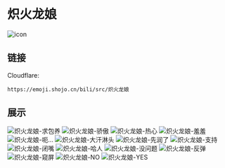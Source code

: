 # 炽火龙娘
![icon](https://emoji.shojo.cn/bili/src/炽火龙娘/icon.png)
## 链接
Cloudflare:
```
https://emoji.shojo.cn/bili/src/炽火龙娘
```
## 展示
![炽火龙娘-求包养](https://emoji.shojo.cn/bili/src/炽火龙娘/炽火龙娘-求包养.png)
![炽火龙娘-骄傲](https://emoji.shojo.cn/bili/src/炽火龙娘/炽火龙娘-骄傲.png)
![炽火龙娘-热心](https://emoji.shojo.cn/bili/src/炽火龙娘/炽火龙娘-热心.png)
![炽火龙娘-羞羞](https://emoji.shojo.cn/bili/src/炽火龙娘/炽火龙娘-羞羞.png)
![炽火龙娘-呃...](https://emoji.shojo.cn/bili/src/炽火龙娘/炽火龙娘-呃....png)
![炽火龙娘-大汗淋头](https://emoji.shojo.cn/bili/src/炽火龙娘/炽火龙娘-大汗淋头.png)
![炽火龙娘-先润了](https://emoji.shojo.cn/bili/src/炽火龙娘/炽火龙娘-先润了.png)
![炽火龙娘-支持](https://emoji.shojo.cn/bili/src/炽火龙娘/炽火龙娘-支持.png)
![炽火龙娘-闭嘴](https://emoji.shojo.cn/bili/src/炽火龙娘/炽火龙娘-闭嘴.png)
![炽火龙娘-哈人](https://emoji.shojo.cn/bili/src/炽火龙娘/炽火龙娘-哈人.png)
![炽火龙娘-没问题](https://emoji.shojo.cn/bili/src/炽火龙娘/炽火龙娘-没问题.png)
![炽火龙娘-反弹](https://emoji.shojo.cn/bili/src/炽火龙娘/炽火龙娘-反弹.png)
![炽火龙娘-窥屏](https://emoji.shojo.cn/bili/src/炽火龙娘/炽火龙娘-窥屏.png)
![炽火龙娘-NO](https://emoji.shojo.cn/bili/src/炽火龙娘/炽火龙娘-NO.png)
![炽火龙娘-YES](https://emoji.shojo.cn/bili/src/炽火龙娘/炽火龙娘-YES.png)
